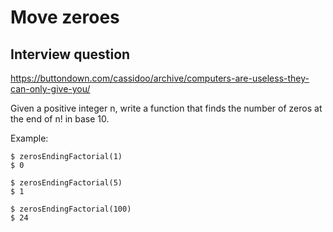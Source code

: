 # Move zeroes

## Interview question

https://buttondown.com/cassidoo/archive/computers-are-useless-they-can-only-give-you/

Given a positive integer n, write a function that finds the number of zeros at the end of n! in base 10.

Example:

```
$ zerosEndingFactorial(1)
$ 0

$ zerosEndingFactorial(5)
$ 1

$ zerosEndingFactorial(100)
$ 24
```